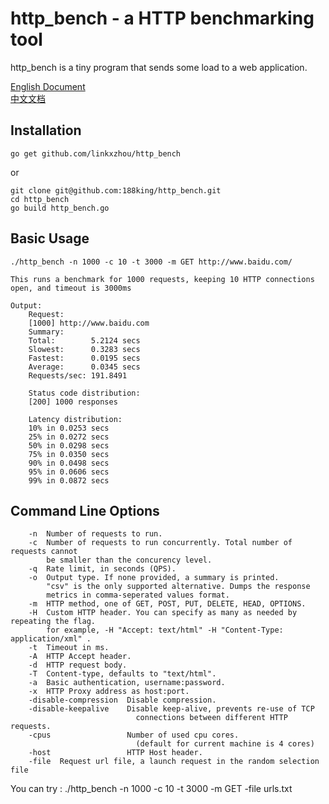 # http_bench - a HTTP benchmarking tool

http_bench is a tiny program that sends some load to a web application.  

[English Document](https://github.com/linkxzhou/http_bench/blob/master/README.md)  
[中文文档](https://github.com/linkxzhou/http_bench/blob/master/README_CN.md)  
  
## Installation

```
go get github.com/linkxzhou/http_bench
```
or
```
git clone git@github.com:188king/http_bench.git
cd http_bench
go build http_bench.go
```

## Basic Usage

```
./http_bench -n 1000 -c 10 -t 3000 -m GET http://www.baidu.com/

This runs a benchmark for 1000 requests, keeping 10 HTTP connections open, and timeout is 3000ms

Output:
    Request:
    [1000] http://www.baidu.com
    Summary:
    Total:        5.2124 secs
    Slowest:      0.3283 secs
    Fastest:      0.0195 secs
    Average:      0.0345 secs
    Requests/sec: 191.8491

    Status code distribution:
    [200] 1000 responses

    Latency distribution:
    10% in 0.0253 secs
    25% in 0.0272 secs
    50% in 0.0298 secs
    75% in 0.0350 secs
    90% in 0.0498 secs
    95% in 0.0606 secs
    99% in 0.0872 secs
```

## Command Line Options

```
    -n  Number of requests to run.
    -c  Number of requests to run concurrently. Total number of requests cannot
        be smaller than the concurency level.
    -q  Rate limit, in seconds (QPS).
    -o  Output type. If none provided, a summary is printed.
        "csv" is the only supported alternative. Dumps the response
        metrics in comma-seperated values format.
    -m  HTTP method, one of GET, POST, PUT, DELETE, HEAD, OPTIONS.
    -H  Custom HTTP header. You can specify as many as needed by repeating the flag.
        for example, -H "Accept: text/html" -H "Content-Type: application/xml" .
    -t  Timeout in ms.
    -A  HTTP Accept header.
    -d  HTTP request body.
    -T  Content-type, defaults to "text/html".
    -a  Basic authentication, username:password.
    -x  HTTP Proxy address as host:port.
    -disable-compression  Disable compression.
    -disable-keepalive    Disable keep-alive, prevents re-use of TCP
                            connections between different HTTP requests.
    -cpus                 Number of used cpu cores.
                            (default for current machine is 4 cores)
    -host                 HTTP Host header.
    -file  Request url file, a launch request in the random selection file
```

You can try : ./http_bench -n 1000 -c 10 -t 3000 -m GET -file urls.txt
